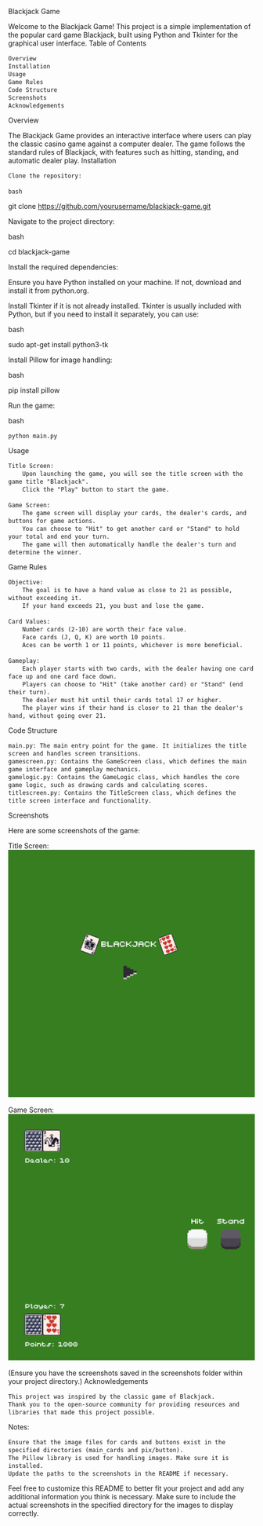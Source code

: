 Blackjack Game

Welcome to the Blackjack Game! This project is a simple implementation of the popular card game Blackjack, built using Python and Tkinter for the graphical user interface.
Table of Contents

    Overview
    Installation
    Usage
    Game Rules
    Code Structure
    Screenshots
    Acknowledgements

Overview

The Blackjack Game provides an interactive interface where users can play the classic casino game against a computer dealer. The game follows the standard rules of Blackjack, with features such as hitting, standing, and automatic dealer play.
Installation

    Clone the repository:

    bash

git clone https://github.com/yourusername/blackjack-game.git

Navigate to the project directory:

bash

cd blackjack-game

Install the required dependencies:

Ensure you have Python installed on your machine. If not, download and install it from python.org.

Install Tkinter if it is not already installed. Tkinter is usually included with Python, but if you need to install it separately, you can use:

bash

sudo apt-get install python3-tk

Install Pillow for image handling:

bash

pip install pillow

Run the game:

bash

    python main.py

Usage

    Title Screen:
        Upon launching the game, you will see the title screen with the game title "Blackjack".
        Click the "Play" button to start the game.

    Game Screen:
        The game screen will display your cards, the dealer's cards, and buttons for game actions.
        You can choose to "Hit" to get another card or "Stand" to hold your total and end your turn.
        The game will then automatically handle the dealer's turn and determine the winner.

Game Rules

    Objective:
        The goal is to have a hand value as close to 21 as possible, without exceeding it.
        If your hand exceeds 21, you bust and lose the game.

    Card Values:
        Number cards (2-10) are worth their face value.
        Face cards (J, Q, K) are worth 10 points.
        Aces can be worth 1 or 11 points, whichever is more beneficial.

    Gameplay:
        Each player starts with two cards, with the dealer having one card face up and one card face down.
        Players can choose to "Hit" (take another card) or "Stand" (end their turn).
        The dealer must hit until their cards total 17 or higher.
        The player wins if their hand is closer to 21 than the dealer's hand, without going over 21.

Code Structure

    main.py: The main entry point for the game. It initializes the title screen and handles screen transitions.
    gamescreen.py: Contains the GameScreen class, which defines the main game interface and gameplay mechanics.
    gamelogic.py: Contains the GameLogic class, which handles the core game logic, such as drawing cards and calculating scores.
    titlescreen.py: Contains the TitleScreen class, which defines the title screen interface and functionality.

Screenshots

Here are some screenshots of the game:

Title Screen:
![screenshots /Screenshot 2024-06-17 at 13.53.18.png](<screenshots /Screenshot 2024-06-17 at 13.53.18.png>)

Game Screen:
![screenshots /Screenshot 2024-06-17 at 13.53.35.png](<screenshots /Screenshot 2024-06-17 at 13.53.35.png>)

(Ensure you have the screenshots saved in the screenshots folder within your project directory.)
Acknowledgements

    This project was inspired by the classic game of Blackjack.
    Thank you to the open-source community for providing resources and libraries that made this project possible.

Notes:

    Ensure that the image files for cards and buttons exist in the specified directories (main_cards and pix/button).
    The Pillow library is used for handling images. Make sure it is installed.
    Update the paths to the screenshots in the README if necessary.

Feel free to customize this README to better fit your project and add any additional information you think is necessary. Make sure to include the actual screenshots in the specified directory for the images to display correctly.